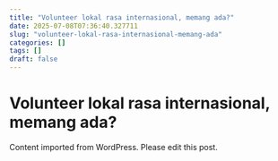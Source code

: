```yaml
---
title: "Volunteer lokal rasa internasional, memang ada?"
date: 2025-07-08T07:36:40.327711
slug: "volunteer-lokal-rasa-internasional-memang-ada"
categories: []
tags: []
draft: false
---
```


# Volunteer lokal rasa internasional, memang ada?

Content imported from WordPress. Please edit this post.
